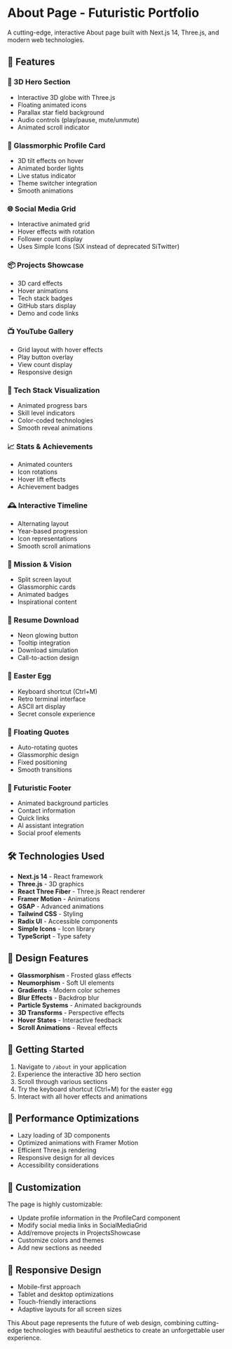# About Page - Futuristic Portfolio

A cutting-edge, interactive About page built with Next.js 14, Three.js, and modern web technologies.

## 🚀 Features

### 🔮 3D Hero Section
- Interactive 3D globe with Three.js
- Floating animated icons
- Parallax star field background
- Audio controls (play/pause, mute/unmute)
- Animated scroll indicator

### 🪪 Glassmorphic Profile Card
- 3D tilt effects on hover
- Animated border lights
- Live status indicator
- Theme switcher integration
- Smooth animations

### 🌐 Social Media Grid
- Interactive animated grid
- Hover effects with rotation
- Follower count display
- Uses Simple Icons (SiX instead of deprecated SiTwitter)

### 📦 Projects Showcase
- 3D card effects
- Hover animations
- Tech stack badges
- GitHub stars display
- Demo and code links

### 📺 YouTube Gallery
- Grid layout with hover effects
- Play button overlay
- View count display
- Responsive design

### 🧠 Tech Stack Visualization
- Animated progress bars
- Skill level indicators
- Color-coded technologies
- Smooth reveal animations

### 📈 Stats & Achievements
- Animated counters
- Icon rotations
- Hover lift effects
- Achievement badges

### 🕰️ Interactive Timeline
- Alternating layout
- Year-based progression
- Icon representations
- Smooth scroll animations

### 🎯 Mission & Vision
- Split screen layout
- Glassmorphic cards
- Animated badges
- Inspirational content

### 📄 Resume Download
- Neon glowing button
- Tooltip integration
- Download simulation
- Call-to-action design

### 🎉 Easter Egg
- Keyboard shortcut (Ctrl+M)
- Retro terminal interface
- ASCII art display
- Secret console experience

### 💬 Floating Quotes
- Auto-rotating quotes
- Glassmorphic design
- Fixed positioning
- Smooth transitions

### 🧊 Futuristic Footer
- Animated background particles
- Contact information
- Quick links
- AI assistant integration
- Social proof elements

## 🛠️ Technologies Used

- **Next.js 14** - React framework
- **Three.js** - 3D graphics
- **React Three Fiber** - Three.js React renderer
- **Framer Motion** - Animations
- **GSAP** - Advanced animations
- **Tailwind CSS** - Styling
- **Radix UI** - Accessible components
- **Simple Icons** - Icon library
- **TypeScript** - Type safety

## 🎨 Design Features

- **Glassmorphism** - Frosted glass effects
- **Neumorphism** - Soft UI elements
- **Gradients** - Modern color schemes
- **Blur Effects** - Backdrop blur
- **Particle Systems** - Animated backgrounds
- **3D Transforms** - Perspective effects
- **Hover States** - Interactive feedback
- **Scroll Animations** - Reveal effects

## 🚀 Getting Started

1. Navigate to `/about` in your application
2. Experience the interactive 3D hero section
3. Scroll through various sections
4. Try the keyboard shortcut (Ctrl+M) for the easter egg
5. Interact with all hover effects and animations

## 🎯 Performance Optimizations

- Lazy loading of 3D components
- Optimized animations with Framer Motion
- Efficient Three.js rendering
- Responsive design for all devices
- Accessibility considerations

## 🔧 Customization

The page is highly customizable:
- Update profile information in the ProfileCard component
- Modify social media links in SocialMediaGrid
- Add/remove projects in ProjectsShowcase
- Customize colors and themes
- Add new sections as needed

## 📱 Responsive Design

- Mobile-first approach
- Tablet and desktop optimizations
- Touch-friendly interactions
- Adaptive layouts for all screen sizes

This About page represents the future of web design, combining cutting-edge technologies with beautiful aesthetics to create an unforgettable user experience. 